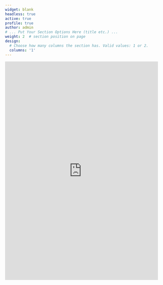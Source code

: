 ```yaml
---
widget: blank
headless: true
active: true
profile: true 
author: admin
# ... Put Your Section Options Here (title etc.) ...
weight: 2  # section position on page
design:
  # Choose how many columns the section has. Valid values: 1 or 2.
  columns: '1'
---
```


<iframe frameborder="0" width="100%" height="720" src="https://meetfox.com/en/e/guillermo-hidalgo-gadea/borderless"></iframe>
